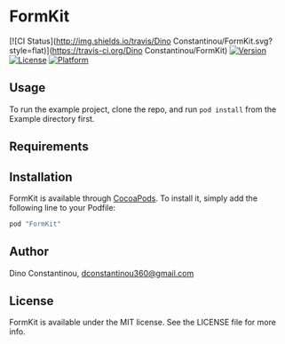 # FormKit

[![CI Status](http://img.shields.io/travis/Dino Constantinou/FormKit.svg?style=flat)](https://travis-ci.org/Dino Constantinou/FormKit)
[![Version](https://img.shields.io/cocoapods/v/FormKit.svg?style=flat)](http://cocoapods.org/pods/FormKit)
[![License](https://img.shields.io/cocoapods/l/FormKit.svg?style=flat)](http://cocoapods.org/pods/FormKit)
[![Platform](https://img.shields.io/cocoapods/p/FormKit.svg?style=flat)](http://cocoapods.org/pods/FormKit)

## Usage

To run the example project, clone the repo, and run `pod install` from the Example directory first.

## Requirements

## Installation

FormKit is available through [CocoaPods](http://cocoapods.org). To install
it, simply add the following line to your Podfile:

```ruby
pod "FormKit"
```

## Author

Dino Constantinou, dconstantinou360@gmail.com

## License

FormKit is available under the MIT license. See the LICENSE file for more info.
